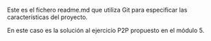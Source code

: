Este es el fichero readme.md que utiliza Git para especificar las
características del proyecto.

En este caso es la solución al ejercicio P2P propuesto en el módulo 5.
